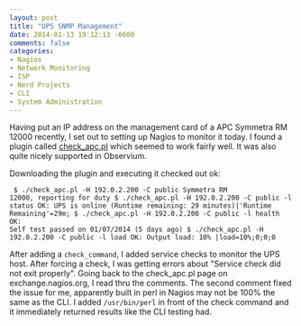 ```yaml
---
layout: post
title: "UPS SNMP Management"
date: 2014-01-13 19:12:13 -0600
comments: false
categories: 
- Nagios
- Network Monitoring
- ISP
- Nerd Projects
- CLI
- System Administration
---
```

Having put an IP address on the management card of a APC Symmetra RM 12000 recently, I set out to setting up Nagios to monitor it today. I found a plugin called <a href="http://exchange.nagios.org/directory/Plugins/Hardware/UPS/APC/check_apc-2Epl/details" target="_blank">check_apc.pl</a> which seemed to work fairly well. It was also quite nicely supported in Observium.

<!--more-->

Downloading the plugin and executing it checked out ok:

<code><pre>
$ ./check_apc.pl -H 192.0.2.200 -C public
Symmetra RM 12000, reporting for duty
$ ./check_apc.pl -H 192.0.2.200 -C public -l status
OK: UPS is online (Runtime remaining: 29 minutes)|'Runtime Remaining'=29m;
$ ./check_apc.pl -H 192.0.2.200 -C public -l health
OK: Self test passed on 01/07/2014 (5 days ago)
$ ./check_apc.pl -H 192.0.2.200 -C public -l load
OK: Output load: 10% |load=10%;0;0;0
</pre></code>

After adding a <code>check_command</code>, I added service checks to monitor the UPS host. After forcing a check, I was getting errors about "Service check did not exit properly". Going back to the check_apc.pl page on exchange.nagios.org, I read thru the comments. The second comment fixed the issue for me, apparently built in perl in Nagios may not be 100% the same as the CLI. I added <code>/usr/bin/perl</code> in front of the check command and it immediately returned results like the CLI testing had.
